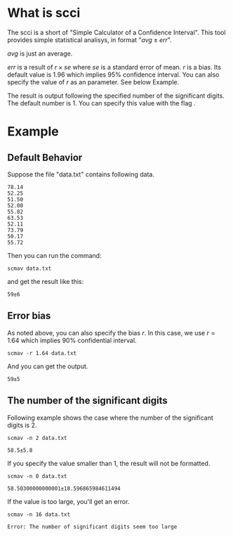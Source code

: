 # What is scci
The scci is a short of "Simple Calculator of a Confidence Interval". This tool provides simple statistical analisys, in format "$avg \pm err$".

$avg$ is just an average. 

$err$ is a result of $r \times se$ where $se$  is a standard error of mean. $r$ is a bias. Its default value is 1.96 which implies 95% confidence interval. You can also specify the value of $r$ as an parameter. See below Example.

The result is output following the specified number of the significant digits. The default number is 1. You can specify this value with the flag .

# Example
## Default Behavior
Suppose the file "data.txt" contains following data.
```
78.14
52.25
51.50
52.00
55.82
63.53
52.11
73.79
50.17
55.72
```

Then you can run the command:
```
scmav data.txt
``` 
and get the result like this: 
```
59±6
```

## Error bias
As noted above, you can also specify the bias $r$. In this case, we use $r=1.64$ which implies 90% confidential interval.
```
scmav -r 1.64 data.txt
```
And you can get the output.
```
59±5
```

## The number of the significant digits
Following example shows the case where the number of the significant digits is 2.
```
scmav -n 2 data.txt
```

```
58.5±5.8
```

If you specify the value smaller than 1, the result will not be formatted.
```
scmav -n 0 data.txt
```

```
58.50300000000001±18.596865984611494
```

If the value is too large, you'll get an error.
```
scmav -n 16 data.txt
```
```
Error: The number of significant digits seem too large
```